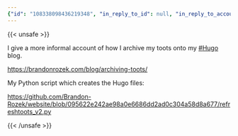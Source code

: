 ```yaml
---
{"id": "108338098436219348", "in_reply_to_id": null, "in_reply_to_account_id": null, "sensitive": false, "spoiler_text": "", "visibility": "public", "language": "en", "replies_count": 0, "reblogs_count": 0, "favourites_count": 3, "edited_at": null, "reblog": null, "application": null, "account": {"id": "108219415927856966", "username": "brozek", "acct": "brozek", "display_name": "Brandon Rozek", "url": "https://fosstodon.org/@brozek", "avatar": "https://cdn.fosstodon.org/accounts/avatars/108/219/415/927/856/966/original/bae9f46f23936e79.jpg", "avatar_static": "https://cdn.fosstodon.org/accounts/avatars/108/219/415/927/856/966/original/bae9f46f23936e79.jpg", "header": "https://fosstodon.org/headers/original/missing.png", "header_static": "https://fosstodon.org/headers/original/missing.png", "noindex": true}, "media_attachments": [], "mentions": [], "tags": [{"name": "hugo", "url": "https://fosstodon.org/tags/hugo"}], "emojis": [], "card": {"url": "https://brandonrozek.com/blog/archiving-toots/", "title": "Archiving Toots", "description": "In the spirit of syndicating Mastodon toots to my own site, I wrote a Python script that turns toots into Hugo markdown files.\nIn this post we\u2019ll go over:\n Mastodon API Reformatting toot Creating the Markdown files Conclusion  Mastodon API Before we can retrieve our toots, we need to know what user id of our account. James Cahill wrote a very clean web tool to grab your user id.", "type": "link", "author_name": "Brandon Rozek", "author_url": "https://brandonrozek.com/", "provider_name": "", "provider_url": "", "html": "", "width": 0, "height": 0, "image": null, "embed_url": "", "blurhash": null}, "poll": null, "syndication": "https://fosstodon.org/@brozek/108338098436219348", "date": "2022-05-21T04:43:11.481Z"}
---
```

{{< unsafe >}}
<p>I give a more informal account of how I archive my toots onto my <a href="https://fosstodon.org/tags/Hugo" class="mention hashtag" rel="tag">#<span>Hugo</span></a> blog. </p><p><a href="https://brandonrozek.com/blog/archiving-toots/" target="_blank" rel="nofollow noopener noreferrer"><span class="invisible">https://</span><span class="ellipsis">brandonrozek.com/blog/archivin</span><span class="invisible">g-toots/</span></a></p><p>My Python script which creates the Hugo files:</p><p><a href="https://github.com/Brandon-Rozek/website/blob/095622e242ae98a0e6686dd2ad0c304a58d8a677/refreshtoots_v2.py" target="_blank" rel="nofollow noopener noreferrer"><span class="invisible">https://</span><span class="ellipsis">github.com/Brandon-Rozek/websi</span><span class="invisible">te/blob/095622e242ae98a0e6686dd2ad0c304a58d8a677/refreshtoots_v2.py</span></a></p>
{{< /unsafe >}}
